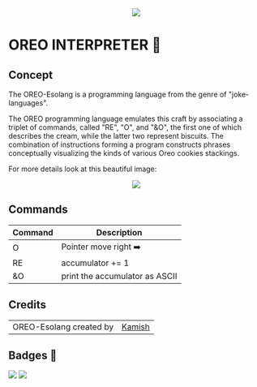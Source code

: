 <div align="center">
    <img src="https://upload.wikimedia.org/wikipedia/de/thumb/d/dd/Logo_Oreo.svg/500px-Logo_Oreo.svg.png"/>
</div>

# OREO INTERPRETER 🍪

## Concept

The OREO-Esolang is a programming language from the genre of "joke-languages".

The OREO programming language emulates this craft by associating a triplet of commands, called "RE", "O", and "&O", the
first one of which describes the cream, while the latter two represent biscuits. The combination of instructions forming
a program constructs phrases conceptually visualizing the kinds of various Oreo cookies stackings.

For more details look at this beautiful image:
<div align="center">
    <img src="https://esolangs.org/w/images/thumb/2/21/Oreo.jpg/640px-Oreo.jpg"/>
</div>

## Commands
<table>
    <thead>
        <tr>
            <th>Command</th>
            <th>Description</th>
        </tr>
    </thead>
    <tbody>
        <tr>
            <td>O</td>
            <td>Pointer move right ➡️</td>
        </tr>
        <tr>
            <td>RE</td>
            <td>accumulator += 1 </td>
        </tr>
        <tr>
            <td>&O</td>
            <td>print the accumulator as ASCII </td>
        </tr>
    </tbody>
</table>

## Credits
<table>
    <tr>
        <td>
            OREO-Esolang created by
        </td>
        <td>
            <a href="https://esolangs.org/wiki/User:Kamish">
                Kamish
            </a>
        </td>
    </tr>
</table>

## Badges 🏅
![](https://img.shields.io/badge/IntelliJ_IDEA-000000.svg?style=for-the-badge&logo=intellij-idea&logoColor=white)
![](https://img.shields.io/badge/Java-ED8B00?style=for-the-badge&logo=java&logoColor=white)



